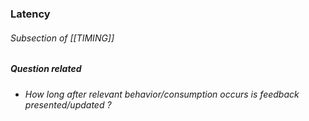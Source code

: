 ### Latency
###### Subsection of [[TIMING]]

##### Question related
- *How long after relevant behavior/consumption occurs is feedback presented/updated ?*

